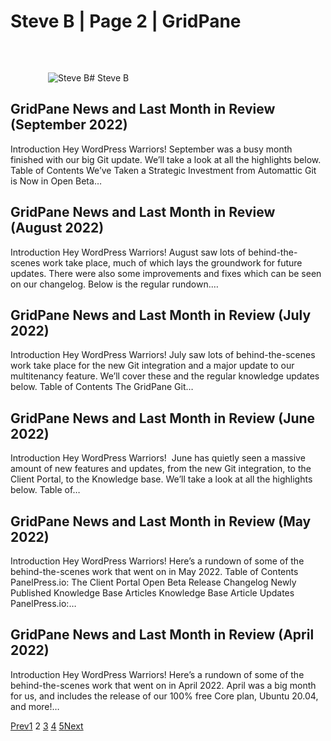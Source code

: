 # Steve B | Page 2 | GridPane

![Steve B](data:image/svg+xml,%3Csvg%20xmlns='http://www.w3.org/2000/svg'%20width='60'%20height='60'%20viewBox='0%200%2060%2060'%3E%3C/svg%3E)![Steve B](https://secure.gravatar.com/avatar/598968ef8a904d999e4b5f848e8cc27b?s=120&d=identicon&r=g)# Steve B

## GridPane News and Last Month in Review (September 2022)

[](https://gridpane.com/blog/gridpane-news-and-last-month-in-review-september-2022/)Introduction Hey WordPress Warriors! September was a busy month finished with our big Git update. We’ll take a look at all the highlights below. Table of Contents We’ve Taken a Strategic Investment from Automattic Git is Now in Open Beta…

## GridPane News and Last Month in Review (August 2022)

[](https://gridpane.com/blog/gridpane-news-and-last-month-in-review-august-2022/)Introduction Hey WordPress Warriors! August saw lots of behind-the-scenes work take place, much of which lays the groundwork for future updates. There were also some improvements and fixes which can be seen on our changelog. Below is the regular rundown.…

## GridPane News and Last Month in Review (July 2022)

[](https://gridpane.com/blog/gridpane-news-and-last-month-in-review-july-2022/)Introduction Hey WordPress Warriors! July saw lots of behind-the-scenes work take place for the new Git integration and a major update to our multitenancy feature. We’ll cover these and the regular knowledge updates below. Table of Contents The GridPane Git…

## GridPane News and Last Month in Review (June 2022)

[](https://gridpane.com/blog/gridpane-news-and-last-month-in-review-june-2022/)Introduction Hey WordPress Warriors!  June has quietly seen a massive amount of new features and updates, from the new Git integration, to the Client Portal, to the Knowledge base. We’ll take a look at all the highlights below. Table of…

## GridPane News and Last Month in Review (May 2022)

[](https://gridpane.com/blog/gridpane-news-and-last-month-in-review-may-2022/)Introduction Hey WordPress Warriors! Here’s a rundown of some of the behind-the-scenes work that went on in May 2022. Table of Contents PanelPress.io: The Client Portal Open Beta Release Changelog Newly Published Knowledge Base Articles Knowledge Base Article Updates PanelPress.io:…

## GridPane News and Last Month in Review (April 2022)

[](https://gridpane.com/blog/gridpane-news-and-last-month-in-review-april-2022/)Introduction Hey WordPress Warriors! Here’s a rundown of some of the behind-the-scenes work that went on in April 2022. April was a big month for us, and includes the release of our 100% free Core plan, Ubuntu 20.04, and more!…

[Prev](https://gridpane.com/blog/author/steve-admin/)[1](https://gridpane.com/blog/author/steve-admin/)
2
[3](https://gridpane.com/blog/author/steve-admin/page/3/)
[4](https://gridpane.com/blog/author/steve-admin/page/4/)
[5](https://gridpane.com/blog/author/steve-admin/page/5/)[Next](https://gridpane.com/blog/author/steve-admin/page/3/)
 

